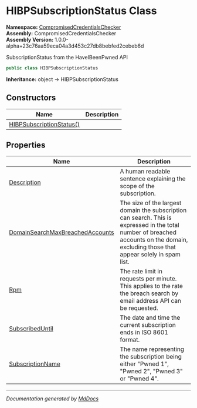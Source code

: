 ﻿<!--  
  <auto-generated>   
    The contents of this file were generated by a tool.  
    Changes to this file may be list if the file is regenerated  
  </auto-generated>   
-->

# HIBPSubscriptionStatus Class

**Namespace:** [CompromisedCredentialsChecker](../index.md)  
**Assembly:** CompromisedCredentialsChecker  
**Assembly Version:** 1.0.0\-alpha+23c76aa59eca04a3d453c27db8bebfed2cebeb6d

SubscriptionStatus from the HaveIBeenPwned API

```csharp
public class HIBPSubscriptionStatus
```

**Inheritance:** object → HIBPSubscriptionStatus

## Constructors

| Name                                              | Description |
| ------------------------------------------------- | ----------- |
| [HIBPSubscriptionStatus()](constructors/index.md) |             |

## Properties

| Name                                                                             | Description                                                                                                                                                                            |
| -------------------------------------------------------------------------------- | -------------------------------------------------------------------------------------------------------------------------------------------------------------------------------------- |
| [Description](properties/Description.md)                                         | A human readable sentence explaining the scope of the subscription.                                                                                                                    |
| [DomainSearchMaxBreachedAccounts](properties/DomainSearchMaxBreachedAccounts.md) | The size of the largest domain the subscription can search. This is expressed in the total number of breached accounts on the domain, excluding those that appear solely in spam list. |
| [Rpm](properties/Rpm.md)                                                         | The rate limit in requests per minute. This applies to the rate the breach search by email address API can be requested.                                                               |
| [SubscribedUntil](properties/SubscribedUntil.md)                                 | The date and time the current subscription ends in ISO 8601 format.                                                                                                                    |
| [SubscriptionName](properties/SubscriptionName.md)                               | The name representing the subscription being either "Pwned 1", "Pwned 2", "Pwned 3" or "Pwned 4".                                                                                      |

___

*Documentation generated by [MdDocs](https://github.com/ap0llo/mddocs)*
